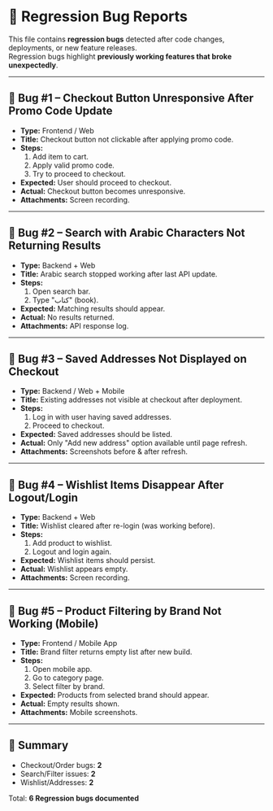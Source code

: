 # 🔄 Regression Bug Reports  

This file contains **regression bugs** detected after code changes, deployments, or new feature releases.  
Regression bugs highlight **previously working features that broke unexpectedly**.  

---

## 🐞 Bug #1 – Checkout Button Unresponsive After Promo Code Update  
- **Type:** Frontend / Web  
- **Title:** Checkout button not clickable after applying promo code.  
- **Steps:**  
  1. Add item to cart.  
  2. Apply valid promo code.  
  3. Try to proceed to checkout.  
- **Expected:** User should proceed to checkout.  
- **Actual:** Checkout button becomes unresponsive.  
- **Attachments:** Screen recording.  

---

## 🐞 Bug #2 – Search with Arabic Characters Not Returning Results  
- **Type:** Backend + Web  
- **Title:** Arabic search stopped working after last API update.  
- **Steps:**  
  1. Open search bar.  
  2. Type "كتاب" (book).  
- **Expected:** Matching results should appear.  
- **Actual:** No results returned.  
- **Attachments:** API response log.  

---

## 🐞 Bug #3 – Saved Addresses Not Displayed on Checkout  
- **Type:** Backend / Web + Mobile  
- **Title:** Existing addresses not visible at checkout after deployment.  
- **Steps:**  
  1. Log in with user having saved addresses.  
  2. Proceed to checkout.  
- **Expected:** Saved addresses should be listed.  
- **Actual:** Only "Add new address" option available until page refresh.  
- **Attachments:** Screenshots before & after refresh.  

---

## 🐞 Bug #4 – Wishlist Items Disappear After Logout/Login  
- **Type:** Backend + Web  
- **Title:** Wishlist cleared after re-login (was working before).  
- **Steps:**  
  1. Add product to wishlist.  
  2. Logout and login again.  
- **Expected:** Wishlist items should persist.  
- **Actual:** Wishlist appears empty.  
- **Attachments:** Screen recording.  

---

## 🐞 Bug #5 – Product Filtering by Brand Not Working (Mobile)  
- **Type:** Frontend / Mobile App  
- **Title:** Brand filter returns empty list after new build.  
- **Steps:**  
  1. Open mobile app.  
  2. Go to category page.  
  3. Select filter by brand.  
- **Expected:** Products from selected brand should appear.  
- **Actual:** Empty results shown.  
- **Attachments:** Mobile screenshots.  

---

## 🎯 Summary  
- Checkout/Order bugs: **2**  
- Search/Filter issues: **2**  
- Wishlist/Addresses: **2**  

Total: **6 Regression bugs documented**  
